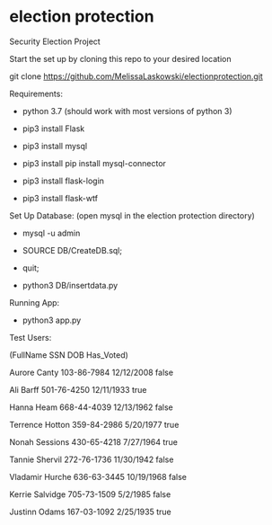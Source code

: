 # election protection
Security Election Project

Start the set up by cloning this repo to your desired location

git clone https://github.com/MelissaLaskowski/electionprotection.git

Requirements:

 - python 3.7 (should work with most versions of python 3)
 
 - pip3 install Flask
 
 - pip3 install mysql
 
 - pip3 install pip install mysql-connector
 
 - pip3 install flask-login
 
 - pip3 install flask-wtf
 
Set Up Database: (open mysql in the election protection directory)

- mysql -u admin

- SOURCE DB/CreateDB.sql;

- quit;

- python3 DB/insertdata.py
 
Running App:

- python3 app.py

Test Users:

(FullName	SSN	DOB	Has_Voted)

Aurore Canty	103-86-7984	12/12/2008	false

Ali Barff	501-76-4250	12/11/1933	true

Hanna Heam	668-44-4039	12/13/1962	false

Terrence Hotton	359-84-2986	5/20/1977	true

Nonah Sessions	430-65-4218	7/27/1964	true

Tannie Shervil	272-76-1736	11/30/1942	false

Vladamir Hurche	636-63-3445	10/19/1968	false

Kerrie Salvidge	705-73-1509	5/2/1985	false

Justinn Odams	167-03-1092	2/25/1935	true
